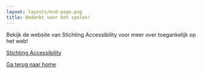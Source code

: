 ```yaml
---
layout: layouts/end-page.pug
title: Bedankt voor het spelen!
---
```



Bekijk de website van Stichting Accessibility voor meer over toegankelijk op het web!

[Stichting Accessibility](https://www.accessibility.nl)

[Ga terug naar home](/index.html)